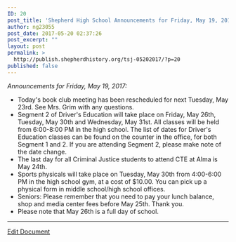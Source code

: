 ```yaml
---
ID: 20
post_title: 'Shepherd High School Announcements for Friday, May 19, 2017:'
author: ng23055
post_date: 2017-05-20 02:37:26
post_excerpt: ""
layout: post
permalink: >
  http://publish.shepherdhistory.org/tsj-05202017/?p=20
published: false
---
```

<p><i>Announcements for Friday, May 19, 2017:</i></p>
<ul>
<li>Today's book club meeting has been rescheduled for next Tuesday, May 23rd. See Mrs. Grim with any questions.</li>
<li>Segment 2 of Driver's Education will take place on Friday, May 26th, Tuesday, May 30th and Wednesday, May 31st. All classes will be held from 6:00-8:00 PM in the high school. The list of dates for Driver's Education classes can be found on the counter in the office, for both Segment 1 and 2. If you are attending Segment 2, please make note of the date change.</li>
<li>The last day for all Criminal Justice students to attend CTE at Alma is May 24th.</li>
<li>Sports physicals will take place on Tuesday, May 30th from 4:00-6:00 PM in the high school gym, at a cost of $10.00. You can pick up a physical form in middle school/high school offices.</li>
<li>Seniors: Please remember that you need to pay your lunch balance, shop and media center fees before May 25th. Thank you.</li>
<li>Please note that May 26th is a full day of school.</li>
</ul>
<p></p>
<p></p>
<p><hr></p>
<p><a href="https://docs.google.com/document/d/1QRvZa-U7Yo1_bhoA-oFpsgPNHaUSYI_WwLafA2f5MeM/edit?usp=sharing">Edit Document</a></p>
